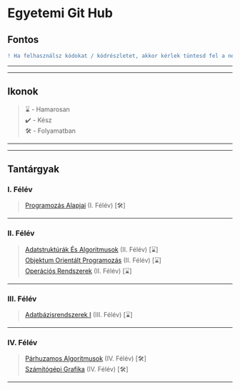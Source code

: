 # Egyetemi Git Hub

## Fontos
```diff
! Ha felhasználsz kódokat / kódrészletet, akkor kérlek tüntesd fel a nevem és a github linkemet!
```
----
----

## Ikonok
> ⌛ - Hamarosan\
> ✔️ - Kész\
> 🛠 - Folyamatban
----
----

## Tantárgyak
### I. Félév
> [Programozás Alapjai](https://github.com/OraveczJozsef/Miskolci_Egyetem/tree/main/Programoz%C3%A1s%20Alapjai) (I. Félév) [🛠]
----

### II. Félév
> [Adatstruktúrák És Algoritmusok](https://github.com/OraveczJozsef/Miskolci_Egyetem/tree/main/Adatstrukt%C3%BAr%C3%A1k%20%C3%89s%20Algoritmusok) (II. Félév) [⌛]\
> [Objektum Orientált Programozás](https://github.com/OraveczJozsef/Miskolci_Egyetem/tree/main/Objektum%20Orient%C3%A1lt%20Programoz%C3%A1s) (II. Félév) [⌛]\
> [Operációs Rendszerek](https://github.com/OraveczJozsef/Miskolci_Egyetem/tree/main/Oper%C3%A1ci%C3%B3s%20Rendszerek) (II. Félév) [⌛]
----

### III. Félév
> [Adatbázisrendszerek I](https://github.com/OraveczJozsef/Miskolci_Egyetem/tree/main/Adatb%C3%A1zisrendszerek%20I) (III. Félév) [⌛]
----

### IV. Félév
> [Párhuzamos Algoritmusok](https://github.com/OraveczJozsef/Miskolci_Egyetem/tree/main/P%C3%A1rhuzamos%20Algoritmusok) (IV. Félév) [🛠]\
> [Számítógépi Grafika](https://github.com/OraveczJozsef/Miskolci_Egyetem/tree/main/Sz%C3%A1m%C3%ADt%C3%B3g%C3%A9pi%20Grafika) (IV. Félév) [🛠]
----